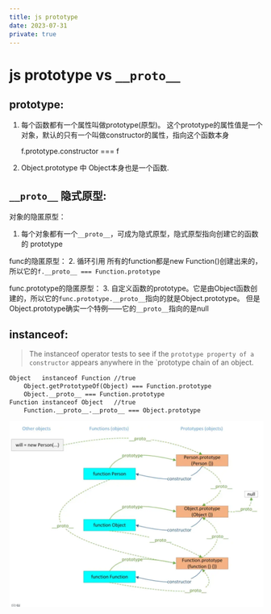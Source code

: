 ```yaml
---
title: js prototype
date: 2023-07-31
private: true
---
```

# js prototype vs `__proto__`
## prototype:
1. 每个函数都有一个属性叫做prototype(原型)。 这个prototype的属性值是一个对象，默认的只有一个叫做constructor的属性，指向这个函数本身

    f.prototype.constructor === f

2. Object.prototype 中 Object本身也是一个函数. 

## `__proto__` 隐式原型:
对象的隐匿原型：
1. 每个对象都有一个`__proto__`，可成为隐式原型，隐式原型指向创建它的函数的 prototype

func的隐匿原型：
2. 循环引用 所有的function都是new Function()创建出来的，所以它的`f.__proto__ === Function.prototype`

func.prototype的隐匿原型：
3. 自定义函数的prototype。它是由Object函数创建的，所以它的`func.prototype.__proto__`指向的就是Object.prototype。 
    但是Object.prototype确实一个特例——它的`__proto__`指向的是null


## instanceof:
> The instanceof operator tests to see if the `prototype property of a constructor` appears anywhere in the `prototype chain of an object.

    Object   instanceof Function //true
        Object.getPrototypeOf(Object) === Function.prototype
        Object.__proto__ === Function.prototype
    Function instanceof Object   //true
        Function.__proto__.__proto__ === Object.prototype

![](/img/ria/js-obj-proto.webp)
